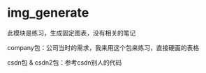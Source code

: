 # img_generate

此模块是练习，生成固定图表，没有相关的笔记

company包：公司当时的需求，我来用这个包来练习，直接硬画的表格

csdn包 & csdn2包：参考csdn别人的代码